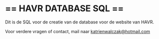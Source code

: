 # == HAVR DATABASE SQL ==

Dit is de SQL voor de creatie van de database voor de website van HAVR.

Voor verdere vragen of contact, mail naar katrienwalczak@hotmail.com

